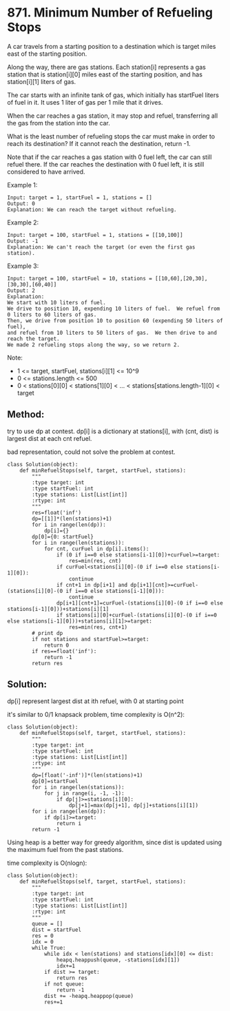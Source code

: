 # 871. Minimum Number of Refueling Stops

A car travels from a starting position to a destination which is target miles east of the starting position.

Along the way, there are gas stations.  Each station[i] represents a gas station that is station[i][0] miles east of the starting position, and has station[i][1] liters of gas.

The car starts with an infinite tank of gas, which initially has startFuel liters of fuel in it.  It uses 1 liter of gas per 1 mile that it drives.

When the car reaches a gas station, it may stop and refuel, transferring all the gas from the station into the car.

What is the least number of refueling stops the car must make in order to reach its destination?  If it cannot reach the destination, return -1.

Note that if the car reaches a gas station with 0 fuel left, the car can still refuel there.  If the car reaches the destination with 0 fuel left, it is still considered to have arrived.

Example 1:

    Input: target = 1, startFuel = 1, stations = []
    Output: 0
    Explanation: We can reach the target without refueling.

Example 2:

    Input: target = 100, startFuel = 1, stations = [[10,100]]
    Output: -1
    Explanation: We can't reach the target (or even the first gas station).

Example 3:

    Input: target = 100, startFuel = 10, stations = [[10,60],[20,30],[30,30],[60,40]]
    Output: 2
    Explanation: 
    We start with 10 liters of fuel.
    We drive to position 10, expending 10 liters of fuel.  We refuel from 0 liters to 60 liters of gas.
    Then, we drive from position 10 to position 60 (expending 50 liters of fuel),
    and refuel from 10 liters to 50 liters of gas.  We then drive to and reach the target.
    We made 2 refueling stops along the way, so we return 2.
 

Note:

- 1 <= target, startFuel, stations[i][1] <= 10^9
- 0 <= stations.length <= 500
- 0 < stations[0][0] < stations[1][0] < ... < stations[stations.length-1][0] < target

## Method:

try to use dp at contest. dp[i] is a dictionary at stations[i], with (cnt, dist) is largest dist at each cnt refuel.

bad representation, could not solve the problem at contest.

    class Solution(object):
        def minRefuelStops(self, target, startFuel, stations):
            """
            :type target: int
            :type startFuel: int
            :type stations: List[List[int]]
            :rtype: int
            """
            res=float('inf')
            dp=[[1]]*(len(stations)+1)
            for i in range(len(dp)):
                dp[i]={}
            dp[0]={0: startFuel}
            for i in range(len(stations)):
                for cnt, curFuel in dp[i].items():
                    if (0 if i==0 else stations[i-1][0])+curFuel>=target:
                        res=min(res, cnt)
                    if curFuel<stations[i][0]-(0 if i==0 else stations[i-1][0]):
                        continue
                    if cnt+1 in dp[i+1] and dp[i+1][cnt]>=curFuel-(stations[i][0]-(0 if i==0 else stations[i-1][0])):
                        continue
                    dp[i+1][cnt+1]=curFuel-(stations[i][0]-(0 if i==0 else stations[i-1][0]))+stations[i][1]
                    if stations[i][0]+curFuel-(stations[i][0]-(0 if i==0 else stations[i-1][0]))+stations[i][1]>=target:
                        res=min(res, cnt+1)
            # print dp
            if not stations and startFuel>=target:
                return 0
            if res==float('inf'):
                return -1
            return res
            
## Solution:

dp[i] represent largest dist at ith refuel, with 0 at starting point

it's similar to 0/1 knapsack problem, time complexity is O(n^2):

    class Solution(object):
        def minRefuelStops(self, target, startFuel, stations):
            """
            :type target: int
            :type startFuel: int
            :type stations: List[List[int]]
            :rtype: int
            """
            dp=[float('-inf')]*(len(stations)+1)
            dp[0]=startFuel
            for i in range(len(stations)):
                for j in range(i, -1, -1):
                    if dp[j]>=stations[i][0]:
                        dp[j+1]=max(dp[j+1], dp[j]+stations[i][1])
            for i in range(len(dp)):
                if dp[i]>=target:
                    return i
            return -1
            
Using heap is a better way for greedy algorithm, since dist is updated using the maximum fuel from the past stations.

time complexity is O(nlogn):

    class Solution(object):
        def minRefuelStops(self, target, startFuel, stations):
            """
            :type target: int
            :type startFuel: int
            :type stations: List[List[int]]
            :rtype: int
            """
            queue = []
            dist = startFuel
            res = 0
            idx = 0
            while True:
                while idx < len(stations) and stations[idx][0] <= dist:
                    heapq.heappush(queue, -stations[idx][1])
                    idx+=1
                if dist >= target: 
                    return res
                if not queue: 
                    return -1
                dist += -heapq.heappop(queue)
                res+=1